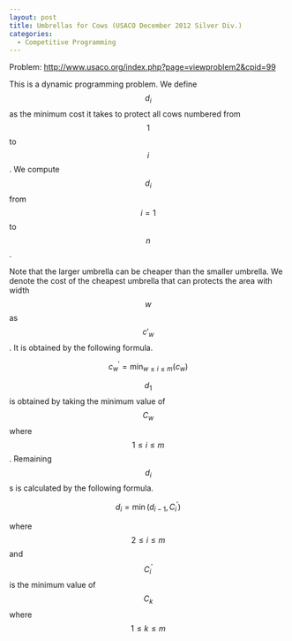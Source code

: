 ```yaml
---
layout: post
title: Umbrellas for Cows (USACO December 2012 Silver Div.)
categories:
  - Competitive Programming
---
```


Problem: <http://www.usaco.org/index.php?page=viewproblem2&cpid=99>

This is a dynamic programming problem. We define $$d_i$$ as the minimum cost it takes to protect all cows numbered from $$1$$ to $$i$$. We compute $$d_i$$ from $$i=1$$ to $$n$$.

Note that the larger umbrella can be cheaper than the smaller umbrella. We denote the cost of the cheapest umbrella that can protects the area with width $$w$$ as $$c\prime_w$$. It is obtained by the following formula.

$$c_w^{'} = \min_{w \le i \le m} (c_{w})$$


$$d_1$$ is obtained by taking the minimum value of $$C_w$$ where $$1 \le i \le m$$. Remaining $$d_i$$s is calculated by the following formula.

$$d_{i}= \min (d_{i-1}, C^'_i)$$

where $$2 \le i \le m$$ and $$C^'_i$$ is the minimum value of $$C_k$$ where $$1 \le k \le m$$

